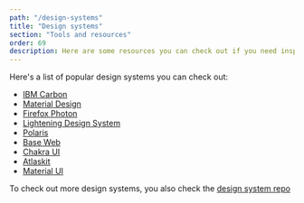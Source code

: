 ```yaml
---
path: "/design-systems"
title: "Design systems"
section: "Tools and resources"
order: 69
description: Here are some resources you can check out if you need inspiration for your design system.
---
```


Here's a list of popular design systems you can check out:

- [IBM Carbon](http://carbondesignsystem.com/)
- [Material Design](https://material.io/design/)
- [Firefox Photon](https://twitter.com/FxDesignSystem)
- [Lightening Design System](https://lightningdesignsystem.com/)
- [Polaris](https://polaris.shopify.com/)
- [Base Web](https://baseweb.design/)
- [Chakra UI](https://chakra-ui.com/)
- [Atlaskit](https://atlaskit.atlassian.com/)
- [Material UI](https://material-ui.com/)

To check out more design systems, you also check the [design system repo](https://designsystemsrepo.com/)
